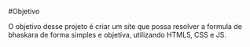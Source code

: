 #Objetivo

O objetivo desse projeto é criar um site que possa resolver a formula de bhaskara de forma simples e objetiva, utilizando HTML5, CSS e JS.